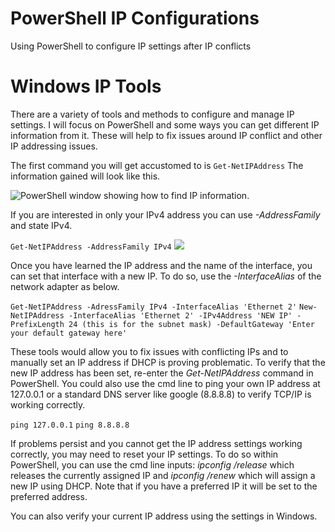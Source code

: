 # PowerShell IP Configurations
 Using PowerShell to configure IP settings after IP conflicts
# **Windows IP Tools**
There are a variety of tools and methods to configure and manage IP settings. I will focus on PowerShell and some ways you can get different IP information from it. These will help to fix issues around IP conflict and other IP addressing issues.

The first command you will get accustomed to is `Get-NetIPAddress` The information gained will look like this. 


![PowerShell window showing how to find IP information.](screen1.jpg)

If you are interested in only your IPv4 address you can use *-AddressFamily* and state IPv4.

`Get-NetIPAddress -AddressFamily IPv4`
![](imagename.jpg)


Once you have learned the IP address and the name of the interface, you can set that interface with a new IP. To do so, use the *-InterfaceAlias* of the network adapter as below.

`Get-NetIPAddress -AdressFamily IPv4 -InterfaceAlias 'Ethernet 2'`
`New-NetIPAddress -InterfaceAlias 'Ethernet 2' -IPv4Address 'NEW IP' -PrefixLength 24 (this is for the subnet mask) -DefaultGateway 'Enter your default gateway here'`

These tools would allow you to fix issues with conflicting IPs and to manually set an IP address if DHCP is proving problematic. To verify that the new IP address has been set, re-enter the *Get-NetIPAddress* command in PowerShell. You could also use the cmd line to ping your own IP address at 127.0.0.1 or a standard DNS server like google (8.8.8.8) to verify TCP/IP is working correctly.

`ping 127.0.0.1`
`ping 8.8.8.8`

If problems persist and you cannot get the IP address settings working correctly, you may need to reset your IP settings. To do so within PowerShell, you can use the cmd line inputs: *ipconfig /release* which releases the currently assigned IP and *ipconfig /renew* which will assign a new IP using DHCP. Note that if you have a preferred IP it will be set to the preferred address.

You can also verify your current IP address using the settings in Windows.
